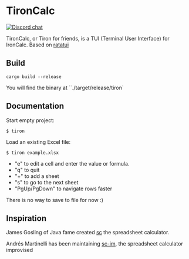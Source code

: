 # TironCalc
[![Discord chat][discord-badge]][discord-url]

[discord-badge]: https://img.shields.io/discord/1206947691058171904.svg?logo=discord&style=flat-square
[discord-url]: https://discord.gg/zZYWfh3RHJ

TironCalc, or Tiron for friends,  is a TUI (Terminal User Interface) for IronCalc. Based on [ratatui](https://github.com/ratatui-org/ratatui)

## Build

```
cargo build --release
```

You will find the binary at ``./target/release/tiron`

## Documentation

Start empty project:

```
$ tiron
```

Load an existing Excel file:

```
$ tiron example.xlsx
```

* "e" to edit a cell and enter the value or formula.
* "q" to quit
* "+" to add a sheet
* "s" to go to the next sheet
* "PgUp/PgDown" to navigate rows faster

There is no way to save to file for now :)

## Inspiration

James Gosling of Java fame created [sc](https://en.wikipedia.org/wiki/Sc_(spreadsheet_calculator)) the spreadsheet calculator.

Andrés Martinelli has been maintaining [sc-im](https://github.com/andmarti1424/sc-im), the spreadsheet calculator improvised